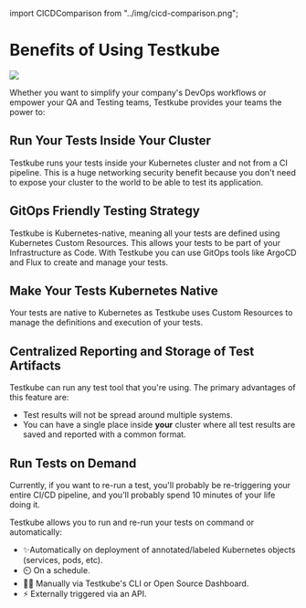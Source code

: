 import CICDComparison from "../img/cicd-comparison.png";

# Benefits of Using Testkube

<img src={CICDComparison} />

Whether you want to simplify your company's DevOps workflows or empower your QA and Testing teams, Testkube provides your teams the power to:

## Run Your Tests Inside Your Cluster

Testkube runs your tests inside your Kubernetes cluster and not from a CI pipeline. This is a huge networking security benefit because you don't need to expose your cluster to the world to be able to test its application. 

## GitOps Friendly Testing Strategy

Testkube is Kubernetes-native, meaning all your tests are defined using Kubernetes Custom Resources. This allows your tests to be part of your Infrastructure as Code. With Testkube you can use GitOps tools like ArgoCD and Flux to create and manage your tests.

## Make Your Tests Kubernetes Native

Your tests are native to Kubernetes as Testkube uses Custom Resources to manage the definitions and execution of your tests.

## Centralized Reporting and Storage of Test Artifacts

Testkube can run any test tool that you're using. The primary advantages of this feature are:

- Test results will not be spread around multiple systems.
- You can have a single place inside **your** cluster where all test results are saved and reported with a common format.

## Run Tests on Demand

Currently, if you want to re-run a test, you'll probably be re-triggering your entire CI/CD pipeline, and you'll probably spend 10 minutes of your life doing it. 

Testkube allows you to run and re-run your tests on command or automatically: 

- ✨Automatically on deployment of annotated/labeled Kubernetes objects (services, pods, etc).
- ⏲️ On a schedule.
- 🧑‍💻 Manually via Testkube's CLI or Open Source Dashboard.
- ⚡ Externally triggered via an API.
